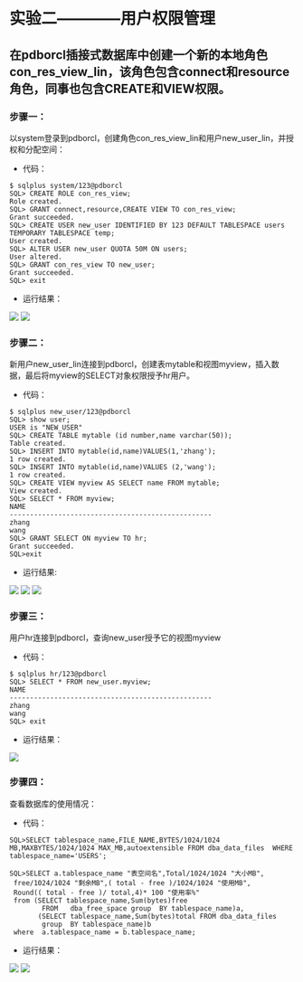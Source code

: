 #     实验二————用户权限管理

##    在pdborcl插接式数据库中创建一个新的本地角色con_res_view_lin，该角色包含connect和resource角色，同事也包含CREATE和VIEW权限。
###    步骤一：
 以system登录到pdborcl，创建角色con_res_view_lin和用户new_user_lin，并授权和分配空间：
* 代码：
```
$ sqlplus system/123@pdborcl
SQL> CREATE ROLE con_res_view;
Role created.
SQL> GRANT connect,resource,CREATE VIEW TO con_res_view;
Grant succeeded.
SQL> CREATE USER new_user IDENTIFIED BY 123 DEFAULT TABLESPACE users TEMPORARY TABLESPACE temp;
User created.
SQL> ALTER USER new_user QUOTA 50M ON users;
User altered.
SQL> GRANT con_res_view TO new_user;
Grant succeeded.
SQL> exit
```
* 运行结果：

![](https://github.com/2016LMS/Oracle/blob/master/picture/ORACLE%E5%AE%9E%E9%AA%8C%E4%BA%8C-1.png)
![](https://github.com/2016LMS/Oracle/blob/master/picture/ORACLE%E5%AE%9E%E9%AA%8C%E4%BA%8C-2.png)

### 步骤二：
新用户new_user_lin连接到pdborcl，创建表mytable和视图myview，插入数据，最后将myview的SELECT对象权限授予hr用户。
* 代码：
```
$ sqlplus new_user/123@pdborcl
SQL> show user;
USER is "NEW_USER"
SQL> CREATE TABLE mytable (id number,name varchar(50));
Table created.
SQL> INSERT INTO mytable(id,name)VALUES(1,'zhang');
1 row created.
SQL> INSERT INTO mytable(id,name)VALUES (2,'wang');
1 row created.
SQL> CREATE VIEW myview AS SELECT name FROM mytable;
View created.
SQL> SELECT * FROM myview;
NAME
--------------------------------------------------
zhang
wang
SQL> GRANT SELECT ON myview TO hr;
Grant succeeded.
SQL>exit
```
* 运行结果:

![](https://github.com/2016LMS/Oracle/blob/master/picture/ORACLE%E5%AE%9E%E9%AA%8C%E4%BA%8C-3.png)
![](https://github.com/2016LMS/Oracle/blob/master/picture/ORACLE%E5%AE%9E%E9%AA%8C%E4%BA%8C-4.png)
![](https://github.com/2016LMS/Oracle/blob/master/picture/ORACLE%E5%AE%9E%E9%AA%8C%E4%BA%8C-5.png)


### 步骤三：
用户hr连接到pdborcl，查询new_user授予它的视图myview
* 代码：
```
$ sqlplus hr/123@pdborcl
SQL> SELECT * FROM new_user.myview;
NAME
--------------------------------------------------
zhang
wang
SQL> exit
```
* 运行结果：

![](https://github.com/2016LMS/Oracle/blob/master/picture/ORACLE%E5%AE%9E%E9%AA%8C%E4%BA%8C-6.png)
### 步骤四：
查看数据库的使用情况：
* 代码：
```
SQL>SELECT tablespace_name,FILE_NAME,BYTES/1024/1024 MB,MAXBYTES/1024/1024 MAX_MB,autoextensible FROM dba_data_files  WHERE  tablespace_name='USERS';

SQL>SELECT a.tablespace_name "表空间名",Total/1024/1024 "大小MB",
 free/1024/1024 "剩余MB",( total - free )/1024/1024 "使用MB",
 Round(( total - free )/ total,4)* 100 "使用率%"
 from (SELECT tablespace_name,Sum(bytes)free
        FROM   dba_free_space group  BY tablespace_name)a,
       (SELECT tablespace_name,Sum(bytes)total FROM dba_data_files
        group  BY tablespace_name)b
 where  a.tablespace_name = b.tablespace_name;
```
* 运行结果：

 ![](https://github.com/2016LMS/Oracle/blob/master/picture/ORACLE%E5%AE%9E%E9%AA%8C%E4%BA%8C-7.png)
 ![](https://github.com/2016LMS/Oracle/blob/master/picture/ORACLE%E5%AE%9E%E9%AA%8C%E4%BA%8C-8.png)

